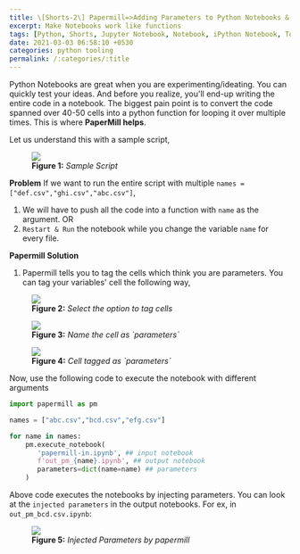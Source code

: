 ```yaml
---
title: \[Shorts-2\] Papermill=>Adding Parameters to Python Notebooks & executing them like a function
excerpt: Make Notebooks work like functions
tags: [Python, Shorts, Jupyter Notebook, Notebook, iPython Notebook, Tools]
date: 2021-03-03 06:58:10 +0530
categories: python tooling
permalink: /:categories/:title
---
```


Python Notebooks are great when you are experimenting/ideating. You can quickly test your ideas. And before you realize, you'll end-up writing the entire code in a notebook. The biggest pain point is to convert the code spanned over 40-50 cells into a python function for looping it over multiple times. This is where __PaperMill helps__.

Let us understand this with a sample script,

<figure>
    <a href="{{ site.url }}/{{ site.baseurl }}/assets/images/papermill_samplecode.png"><img src="{{ site.url }}/{{ site.baseurl }}/assets/images/papermill_samplecode.png"></a>
    <figcaption><b>Figure 1:</b> <i> Sample Script </i></figcaption>
</figure>

**Problem**
If we want to run the entire script with multiple `names = ["def.csv","ghi.csv","abc.csv"]`, 

1. We will have to push all the code into a function with `name` as the argument.
OR
2. `Restart & Run` the notebook while you change the variable `name` for every file.

**Papermill Solution**

1. Papermill tells you to tag the cells which think you are parameters. You can tag your variables' cell the following way,
<figure>
    <a href="{{ site.url }}/{{ site.baseurl }}/assets/images/papermill-tags.png"><img src="{{ site.url }}/{{ site.baseurl }}/assets/images/papermill-tags.png"></a>
    <figcaption><b>Figure 2:</b> <i> Select the option to tag cells </i></figcaption>
</figure>
<figure>
    <a href="{{ site.url }}/{{ site.baseurl }}/assets/images/papermill-tag1.png"><img src="{{ site.url }}/{{ site.baseurl }}/assets/images/papermill-tag1.png"></a>
    <figcaption><b>Figure 3:</b> <i> Name the cell as `parameters`  </i></figcaption>
</figure>
<figure>
    <a href="{{ site.url }}/{{ site.baseurl }}/assets/images/papermill-tag2.png"><img src="{{ site.url }}/{{ site.baseurl }}/assets/images/papermill-tag2.png"></a>
    <figcaption><b>Figure 4:</b> <i> Cell tagged as `parameters` </i></figcaption>
</figure>

Now, use the following code to execute the notebook with different arguments

```python
import papermill as pm

names = ["abc.csv","bcd.csv","efg.csv"]

for name in names:
    pm.execute_notebook(
       'papermill-in.ipynb', ## input notebook
       f'out_pm_{name}.ipynb', ## output notebook
       parameters=dict(name=name) ## parameters
    )
```

Above code executes the notebooks by injecting parameters. You can look at the `injected parameters` in the output notebooks. For ex, in `out_pm_bcd.csv.ipynb`:
<figure>
    <a href="{{ site.url }}/{{ site.baseurl }}/assets/images/pm-injectedparams.png"><img src="{{ site.url }}/{{ site.baseurl }}/assets/images/pm-injectedparams.png"></a>
    <figcaption><b>Figure 5:</b> <i> Injected Parameters by papermill </i></figcaption>
</figure>

